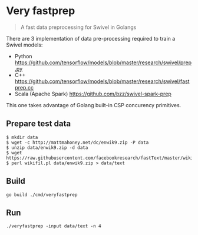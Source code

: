 # Very fastprep
> A fast data preprocessing for Swivel in Golangs

There are 3 implementation of data pre-processing required to train a Swivel models:
 - Python
   https://github.com/tensorflow/models/blob/master/research/swivel/prep.py
 - C++
   https://github.com/tensorflow/models/blob/master/research/swivel/fastprep.cc
 - Scala (Apache Spark)
   https://github.com/bzz/swivel-spark-prep

This one takes advantage of Golang built-in CSP concurency primitives.

## Prepare test data
```
$ mkdir data
$ wget -c http://mattmahoney.net/dc/enwik9.zip -P data
$ unzip data/enwik9.zip -d data
$ wget https://raw.githubusercontent.com/facebookresearch/fastText/master/wikifil.pl
$ perl wikifil.pl data/enwik9.zip > data/text
```

## Build
```
go build ./cmd/veryfastprep
```

## Run
```
./veryfastprep -input data/text -n 4
```


